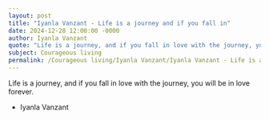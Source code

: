 ```yaml
---
layout: post
title: "Iyanla Vanzant - Life is a journey and if you fall in"
date: 2024-12-28 12:00:00 -0000
author: Iyanla Vanzant
quote: "Life is a journey, and if you fall in love with the journey, you will be in love forever."
subject: Courageous living
permalink: /Courageous living/Iyanla Vanzant/Iyanla Vanzant - Life is a journey and if you fall in
---
```


Life is a journey, and if you fall in love with the journey, you will be in love forever.

- Iyanla Vanzant
